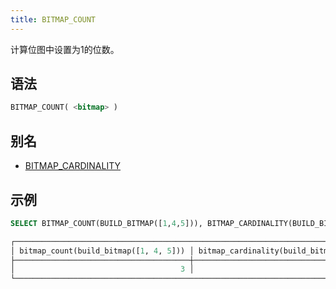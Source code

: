 ```yaml
---
title: BITMAP_COUNT
---
```


计算位图中设置为1的位数。

## 语法

```sql
BITMAP_COUNT( <bitmap> )
```

## 别名

- [BITMAP_CARDINALITY](bitmap-cardinality.md)

## 示例

```sql
SELECT BITMAP_COUNT(BUILD_BITMAP([1,4,5])), BITMAP_CARDINALITY(BUILD_BITMAP([1,4,5]));

┌─────────────────────────────────────────────────────────────────────────────────────┐
│ bitmap_count(build_bitmap([1, 4, 5])) │ bitmap_cardinality(build_bitmap([1, 4, 5])) │
├───────────────────────────────────────┼─────────────────────────────────────────────┤
│                                     3 │                                           3 │
└─────────────────────────────────────────────────────────────────────────────────────┘
```